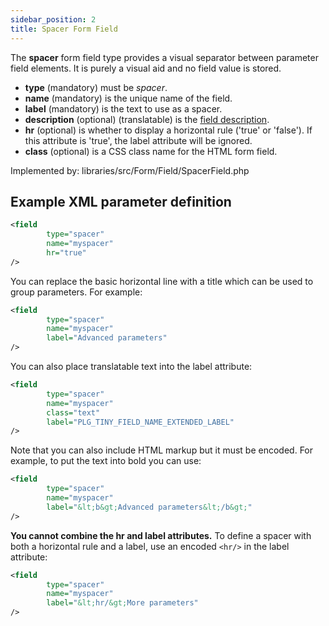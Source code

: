 ```yaml
---
sidebar_position: 2
title: Spacer Form Field
---
```


The **spacer** form field type provides a visual separator between parameter field elements. It is purely a visual aid and no field value is stored.

- **type** (mandatory) must be *spacer*.
- **name** (mandatory) is the unique name of the field.
- **label** (mandatory) is the text to use as a spacer.
- **description** (optional) (translatable) is the [field description](../standard-form-field-attributes.md#description).
- **hr** (optional) is whether to display a horizontal rule ('true' or 'false'). If this attribute is 'true', the label attribute will be ignored. 
- **class** (optional) is a CSS class name for the HTML form field.

Implemented by: libraries/src/Form/Field/SpacerField.php

## Example XML parameter definition

```xml
<field
        type="spacer" 
        name="myspacer" 
        hr="true"
/>
```

You can replace the basic horizontal line with a title which can be used to group parameters. For example:

```xml
<field
        type="spacer" 
        name="myspacer" 
        label="Advanced parameters"
/>
```
You can also place translatable text into the label attribute: 
```xml
<field 
        type="spacer" 
        name="myspacer" 
        class="text"
        label="PLG_TINY_FIELD_NAME_EXTENDED_LABEL"
/>
```
Note that you can also include HTML markup but it must be encoded. For example, to put the text into bold you can use: 
```xml
<field 
        type="spacer" 
        name="myspacer" 
        label="&lt;b&gt;Advanced parameters&lt;/b&gt;" 
/>
```

**You cannot combine the hr and label attributes.** To define a spacer with both a horizontal rule and a label, use an encoded `<hr/>` in the label attribute: 

```xml
<field 
        type="spacer" 
        name="myspacer" 
        label="&lt;hr/&gt;More parameters" 
/>
```